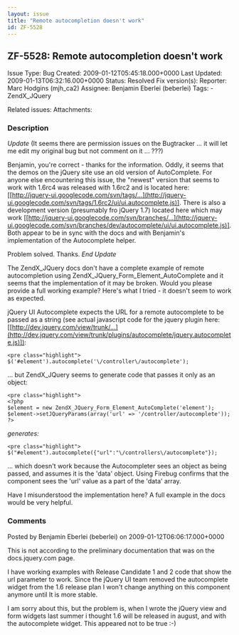 ```yaml
---
layout: issue
title: "Remote autocompletion doesn't work"
id: ZF-5528
---
```


ZF-5528: Remote autocompletion doesn't work
-------------------------------------------

 Issue Type: Bug Created: 2009-01-12T05:45:18.000+0000 Last Updated: 2009-01-13T06:32:16.000+0000 Status: Resolved Fix version(s): 
 Reporter:  Marc Hodgins (mjh\_ca2)  Assignee:  Benjamin Eberlei (beberlei)  Tags: - ZendX\_JQuery
 
 Related issues: 
 Attachments: 
### Description

_Update_ (It seems there are permission issues on the Bugtracker ... it will let me edit my original bug but not comment on it ... ???)

Benjamin, you're correct - thanks for the information. Oddly, it seems that the demos on the jQuery site use an old version of AutoComplete. For anyone else encountering this issue, the "newest" version that seems to work with 1.6rc4 was released with 1.6rc2 and is located here: [[http://jquery-ui.googlecode.com/svn/tags/…](http://jquery-ui.googlecode.com/svn/tags/1.6rc2/ui/ui.autocomplete.js)]. There is also a development version (presumably fro jQuery 1.7) located here which may work [[http://jquery-ui.googlecode.com/svn/branches/…](http://jquery-ui.googlecode.com/svn/branches/dev/autocomplete/ui/ui.autocomplete.js)]. Both appear to be in sync with the docs and with Benjamin's implementation of the Autocomplete helper.

Problem solved. Thanks. _End Update_

The ZendX\_JQuery docs don't have a complete example of remote autocompletion using ZendX\_JQuery\_Form\_Element\_AutoComplete and it seems that the implementation of it may be broken. Would you please provide a full working example? Here's what I tried - it doesn't seem to work as expected.

jQuery UI Autocomplete expects the URL for a remote autocomplete to be passed as a string (see actual javascript code for the jquery plugin here: [[http://dev.jquery.com/view/trunk/…](http://dev.jquery.com/view/trunk/plugins/autocomplete/jquery.autocomplete.js)]):

 
    <pre class="highlight">
    $('#element').autocomplete('\/controller\/autocomplete');


... but ZendX\_JQuery seems to generate code that passes it only as an object:

 
    <pre class="highlight">
    <?php
    $element = new ZendX_JQuery_Form_Element_AutoComplete('element');
    $element->setJQueryParams(array('url' => '/controller/autocomplete'));
    ?>


_generates:_

 
    <pre class="highlight">
    $("#element").autocomplete({"url":"\/controllers\/autocomplete"});


... which doesn't work because the Autocompleter sees an object as being passed, and assumes it is the 'data' object. Using Firebug confirms that the component sees the 'url' value as a part of the 'data' array.

Have I misunderstood the implementation here? A full example in the docs would be very helpful.

 

 

### Comments

Posted by Benjamin Eberlei (beberlei) on 2009-01-12T06:06:17.000+0000

This is not according to the preliminary documentation that was on the docs.jquery.com page.

I have working examples with Release Candidate 1 and 2 code that show the url parameter to work. Since the jQuery UI team removed the autocomplete widget from the 1.6 release plan I won't change anything on this component anymore until It is more stable.

I am sorry about this, but the problem is, when I wrote the jQuery view and form widgets last summer i thought 1.6 will be released in august, and with the autocomplete widget. This appeared not to be true :-)

 

 